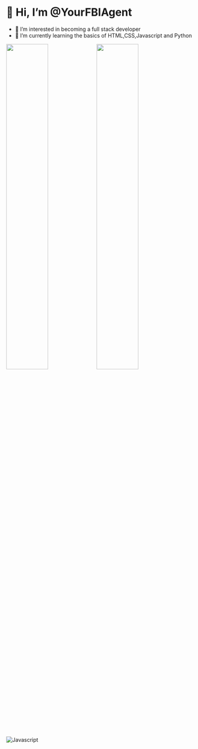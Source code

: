 # 👋 Hi, I’m @YourFBIAgent
- 👀 I’m interested in becoming a full stack developer
- 🌱 I’m currently learning the basics of HTML,CSS,Javascript and Python

<img align='left' width='47%' src='https://github-readme-stats.vercel.app/api?username=YourFBIAgent&theme=tokyonight'/>

<img align='left' width='47%' src='https://github-readme-stats.vercel.app/api/top-langs/?username=YourFBIAgent&layout=compact'/>

<img align='left' alt='Javascript' src='https://img.shields.io/badge/javascript-%23323330.svg?style=for-the-badge&logo=javascript&logoColor=%23F7DF1E'/>


<!---
YourFBIAgent/YourFBIAgent is a ✨ special ✨ repository because its `README.md` (this file) appears on your GitHub profile.
You can click the Preview link to take a look at your changes.
--->

